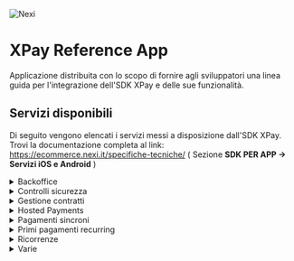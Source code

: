 ![Nexi](https://upload.wikimedia.org/wikipedia/commons/a/ac/Nexi_Logo.png)

# XPay Reference App
Applicazione distribuita con lo scopo di fornire agli sviluppatori una linea guida per l'integrazione dell'SDK XPay e delle sue funzionalità.

## Servizi disponibili

Di seguito vengono elencati i servizi messi a disposizione dall'SDK XPay.<br>Trovi la documentazione completa al link: https://ecommerce.nexi.it/specifiche-tecniche/ ( Sezione <b>SDK PER APP -> Servizi iOS e Android</b> )

<details>
    <summary>Backoffice</summary>
    
 * Incasso
 * Storno/Rimborso
 * Elenco ordini
 * Interrogazione ordine
 * Richiesta link Paymail
</details>

<details>
    <summary>Controlli sicurezza</summary>
    
 * Blacklist
    * Inserimento
    * Rimozione
    * Controllo
    * Report
 * CF/PAN
    * Inserimento
    * Rimozione
    * Controllo
</details>
<details>
    <summary>Gestione contratti</summary>
    
 * Creazione contratto da POS fisico
 * Elenco contratti
 * Contratto
    * Cancellazione
    * Abilitazione
    * Disabilitazione
    * Dettaglio
</details>
<details>
    <summary>Hosted Payments</summary>
</details>
<details>
    <summary>Pagamenti sincroni</summary>

* Pagamenti MPI 3D-Secure esterno
* Pagamenti Server to Server SSL
* Pagamenti M.O.T.O.
</details>
<details>
    <summary>Primi pagamenti recurring</summary>
    
* Verifica carta 
    * SSL
    * 3D-Secure
* Primo pagamento
    * SSL
    * M.O.T.O.
    * 3D-Secure
</details>
<details>
    <summary>Ricorrenze</summary>
    
* Pagamento
    * successivo
    * M.O.T.O.
    * 3D-Secure
</details>
<details>
    <summary>Varie</summary>
    
* DCC
    * Verifica
    * Pagamento
</details>